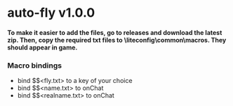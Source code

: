 # auto-fly v1.0.0

#### To make it easier to add the files, go to releases and download the latest zip. Then, copy the required txt files to \liteconfig\common\macros. They should appear in game. 

### Macro bindings

* bind $$<fly.txt> to a key of your choice
* bind $$<name.txt> to onChat
* bind $$<realname.txt> to onChat




